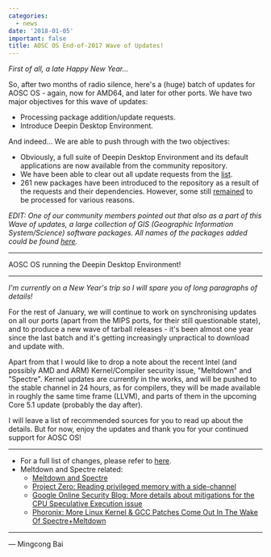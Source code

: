 ```yaml
---
categories:
  - news
date: '2018-01-05'
important: false
title: AOSC OS End-of-2017 Wave of Updates!
---
```



*First of all, a late Happy New Year...*

So, after two months of radio silence, here's a (huge) batch of updates for AOSC OS - again, now for AMD64, and later for other ports. We have two major objectives for this wave of updates:

- Processing package addition/update requests.
- Introduce Deepin Desktop Environment.

And indeed... We are able to push through with the two objectives:

- Obviously, a full suite of Deepin Desktop Environment and its default applications are now available from the community repository. 
- We have been able to clear out all update requests from the [list](http://pakreq.v2bv.net/).
- 261 new packages have been introduced to the repository as a result of the requests and their dependencies. However, some still [remained](http://pakreq.v2bv.net/) to be processed for various reasons.

*EDIT: One of our community members pointed out that also as a part of this Wave of updates, a large collection of GIS (Geographic Information System/Science) software packages. All names of the packages added could be found [here](https://github.com/AOSC-Dev/aosc-os-abbs/tree/b31df1121e7769c575a888e1137bc07a04bc00fc/extra-gis).*

--------

<!-- ![aosc-os-deepin-201801](/assets/news/aosc-os-deepin-201801.jpg) -->

AOSC OS running the Deepin Desktop Environment!

--------

*I'm currently on a New Year's trip so I will spare you of long paragraphs of details!*

For the rest of January, we will continue to work on synchronising updates on all our ports (apart from the MIPS ports, for their still questionable state), and to produce a new wave of tarball releases - it's been almost one year since the last batch and it's getting increasingly unpractical to download and update with.

Apart from that I would like to drop a note about the recent Intel (and possibly AMD and ARM) Kernel/Compiler security issue, "Meltdown" and "Spectre". Kernel updates are currently in the works, and will be pushed to the stable channel in 24 hours, as for compilers, they will be made available in roughly the same time frame (LLVM), and parts of them in the upcoming Core 5.1 update (probably the day after).

I will leave a list of recommended sources for you to read up about the details. But for now, enjoy the updates and thank you for your continued support for AOSC OS!

--------

- For a full list of changes, please refer to [here](https://github.com/AOSC-Dev/aosc-os/blob/master/changelogs/201711-201712-changelog.md).
- Meltdown and Spectre related:
    - [Meltdown and Spectre](https://meltdownattack.com/)
    - [Project Zero: Reading privileged memory with a side-channel](https://googleprojectzero.blogspot.com/2018/01/reading-privileged-memory-with-side.html)
    - [Google Online Security Blog: 
More details about mitigations for the CPU Speculative Execution issue](https://security.googleblog.com/2018/01/more-details-about-mitigations-for-cpu_4.html)
    - [Phoronix: 
More Linux Kernel & GCC Patches Come Out In The Wake Of Spectre+Meltdown](https://www.phoronix.com/scan.php?page=news_item&px=Linux-Kernel-Retpoline-Patches)

--------

— Mingcong Bai

